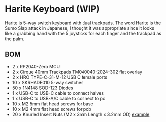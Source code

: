 # Harite Keyboard (WIP)

Harite is 5-way switch keyboard with dual trackpads. The word Harite is the Sumo Slap attack in Japanese, I thought it was appropriate since it looks like a grabbing hand with the 5 joysticks for each finger and the trackpad as the palm.

## BOM

- 2 x RP2040-Zero MCU
- 2 x Cirque 40mm Trackpads TM040040-2024-302 flat overlay
- 2 x HRO TYPE-C-31-M-12 USB C female ports
- 10 x SKRHADE010 5-way switches
- 50 x 1N4148 SOD-123 Diodes
- 1 x USB-C to USB-C cable to connect halves
- 1 x USB-C to USB-A/C cable to connect to pc
- 10 x M2 5mm flat head screws for base
- 10 x M2 4mm flat head screws for pcb
- 20 x Knurled Insert Nuts (M2 x 3mm Length x 3.2mm OD) [example](https://www.amazon.com/dp/B07LBQFNQD)
